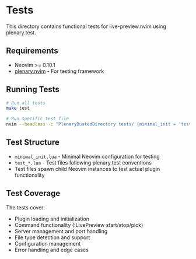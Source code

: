# Tests

This directory contains functional tests for live-preview.nvim using plenary.test.

## Requirements

- Neovim >= 0.10.1
- [plenary.nvim](https://github.com/nvim-lua/plenary.nvim) - For testing framework

## Running Tests

```bash
# Run all tests
make test

# Run specific test file
nvim --headless -c "PlenaryBustedDirectory tests/ {minimal_init = 'tests/minimal_init.lua'}" -c "qa!"
```

## Test Structure

- `minimal_init.lua` - Minimal Neovim configuration for testing
- `test_*.lua` - Test files following plenary.test conventions
- Test files spawn child Neovim instances to test actual plugin functionality

## Test Coverage

The tests cover:
- Plugin loading and initialization  
- Command functionality (:LivePreview start/stop/pick)
- Server management and port handling
- File type detection and support
- Configuration management
- Error handling and edge cases